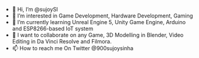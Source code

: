- 👋 Hi, I’m @sujoySI
- 👀 I’m interested in Game Development, Hardware Development, Gaming
- 🌱 I’m currently learning Unreal Engine 5, Unity Game Engine, Arduino and ESP8266-based IoT system
- 💞️ I want to collaborate on any Game, 3D Modelling in Blender, Video Editing in Da Vinci Resolve and Filmora.
- 📫 How to reach me On Twitter @900sujoysinha

<!---
sujoySI/sujoySI is a ✨ special ✨ repository because its `README.md` (this file) appears on your GitHub profile.
You can click the Preview link to take a look at your changes.
--->
